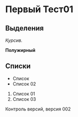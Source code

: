 # Первый Тест01

## Выделения
*Курсив.*

**Полужирный**

## Cписки
* Список 
* Список 02

1. Список 01
2. Список 03


Контроль версий, версия 002


